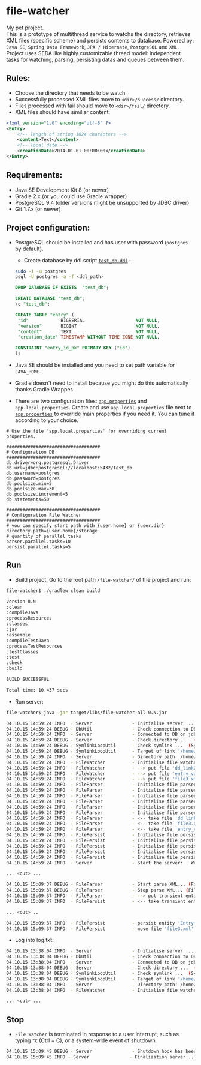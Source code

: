 file-watcher
=======

My pet project.  
This is a prototype of multithread service to watchs the directory, retrieves XML files (specific scheme) and persists contents to database. Powered by: `Java SE`, `Spring Data Framework`, `JPA / Hibernate`, `PostgreSQL` and `XML`. Project uses SEDA like highly customizable thread model: independent tasks for watching, parsing, persisting datas and queues between them.
  
  
## Rules:  

  * Choose the directory that needs to be watch. 
  * Successfully processed XML files move to `<dir>/success/` directory.
  * Files processed with fail should move to `<dir>/fail/` directory.
  * XML files should have similiar content:  
```xml  
<?xml version="1.0" encoding="utf-8" ?>
<Entry>
    <!-- length of string 1024 characters -->
    <content>Text</content>
    <!-- local date -->
    <creationDate>2014-01-01 00:00:00</creationDate>
</Entry>
```   

  
## Requirements:

  * Java SE Development Kit 8 (or newer)  
  * Gradle 2.x (or you could use Gradle wrapper) 
  * PostgreSQL 9.4 (older versions might be unsupported by JDBC driver)  
  * Git 1.7.x (or newer)  


## Project configuration:  

  * PostgreSQL should be installed and has user with password (`postgres` by default). 
    * Create database by ddl script [`test_db.ddl`](https://github.com/DmitriySh/file-watcher/blob/develop/src/main/resources/db/test_db.ddl) :
    ```sh  
    sudo -i -u postgres
    psql -U postgres -a -f <ddl_path>
    ```   
    ```sql  
    DROP DATABASE IF EXISTS  "test_db";

    CREATE DATABASE "test_db";
    \c "test_db";

    CREATE TABLE "entry" (
     "id"            BIGSERIAL                   NOT NULL,
     "version"       BIGINT                      NOT NULL,
     "content"       TEXT                        NOT NULL,
     "creation_date" TIMESTAMP WITHOUT TIME ZONE NOT NULL,

    CONSTRAINT "entry_id_pk" PRIMARY KEY ("id")
    );
    ```  
    
  * Java SE should be installed and you need to set path variable for `JAVA_HOME`.
  * Gradle doesn't need to install because you might do this automatically thanks Gradle Wrapper.
  * There are two configuration files:
[`app.properties`](https://github.com/DmitriySh/file-watcher/blob/develop/src/main/resources/app.properties) and `app.local.properties`. Create and use `app.local.properties` file next to [`app.properties`](https://github.com/DmitriySh/file-watcher/blob/develop/src/main/resources/app.properties) to override main properties if you need it. You can tune it according to your choice.
```properties  
# Use the file 'app.local.properties' for overriding current properties.
                                                                      
###################################
# Configuration DB
###################################
db.driver=org.postgresql.Driver
db.url=jdbc:postgresql://localhost:5432/test_db
db.username=postgres
db.password=postgres
db.poolsize.min=5
db.poolsize.max=30
db.poolsize.increment=5
db.statements=50

###################################
# Configuration File Watcher
###################################
# you can specify start path with {user.home} or {user.dir}
directory.path={user.home}/storage
# quantity of parallel tasks
parser.parallel.tasks=10
persist.parallel.tasks=5

```   


## Run
  *  Build project. Go to the root path `/file-watcher/` of the project and run:  
```sh
file-watcher$ ./gradlew clean build

Version 0.N
:clean
:compileJava
:processResources
:classes
:jar
:assemble
:compileTestJava
:processTestResources
:testClasses
:test
:check
:build

BUILD SUCCESSFUL

Total time: 10.437 secs

```  
  *  Run server: 
```sh
file-watcher$ java -jar target/libs/file-watcher-all-0.N.jar

04.10.15 14:59:24 INFO  - Server               - Initialise server ... (Server.java:68)
04.10.15 14:59:24 DEBUG - DbUtil               - Check connection to DB ...  (DbUtil.java:18)
04.10.15 14:59:24 INFO  - Server               - Connected to DB on jdbc:postgresql://localhost:5432/test_db: driver: PostgreSQL 9.4 JDBC4.1 (build 1203) (Server.java:79)
04.10.15 14:59:24 DEBUG - Server               - Check directory ...  (Server.java:148)
04.10.15 14:59:24 DEBUG - SymlinkLoopUtil      - Check symlink ...  (SymlinkLoopUtil.java:29)
04.10.15 14:59:24 DEBUG - SymlinkLoopUtil      - Target of link '/home/dima/link' -> '/home/dima/programming/link_storage' (SymlinkLoopUtil.java:33)
04.10.15 14:59:24 INFO  - Server               - Directory path: /home/dima/link (Server.java:163)
04.10.15 14:59:24 INFO  - FileWatcher          - Initialise file watcher ... (FileWatcher.java:45)
04.10.15 14:59:24 INFO  - FileWatcher          - --> put file 'dd_link2.xml' : directoryQueue (FileWatcher.java:110)
04.10.15 14:59:24 INFO  - FileWatcher          - --> put file 'entry_valid.xml' : directoryQueue (FileWatcher.java:110)
04.10.15 14:59:24 INFO  - FileWatcher          - --> put file 'file3.xml' : directoryQueue (FileWatcher.java:110)
04.10.15 14:59:24 INFO  - FileParser           - Initialise file parser 1 ... (FileParser.java:58)
04.10.15 14:59:24 INFO  - FileParser           - Initialise file parser 2 ... (FileParser.java:58)
04.10.15 14:59:24 INFO  - FileParser           - Initialise file parser 3 ... (FileParser.java:58)
04.10.15 14:59:24 INFO  - FileParser           - Initialise file parser 6 ... (FileParser.java:58)
04.10.15 14:59:24 INFO  - FileParser           - Initialise file parser 4 ... (FileParser.java:58)
04.10.15 14:59:24 INFO  - FileParser           - Initialise file parser 5 ... (FileParser.java:58)
04.10.15 14:59:24 INFO  - FileParser           - <-- take file 'dd_link2.xml' : directoryQueue (FileParser.java:65)
04.10.15 14:59:24 INFO  - FileParser           - <-- take file 'file3.xml' : directoryQueue (FileParser.java:65)
04.10.15 14:59:24 INFO  - FileParser           - <-- take file 'entry_valid.xml' : directoryQueue (FileParser.java:65)
04.10.15 14:59:24 INFO  - FilePersist          - Initialise file persist 1 ... (FilePersist.java:48)
04.10.15 14:59:24 INFO  - FilePersist          - Initialise file persist 2 ... (FilePersist.java:48)
04.10.15 14:59:24 INFO  - FilePersist          - Initialise file persist 3 ... (FilePersist.java:48)
04.10.15 14:59:24 INFO  - FilePersist          - Initialise file persist 4 ... (FilePersist.java:48)
04.10.15 14:59:24 INFO  - FilePersist          - Initialise file persist 5 ... (FilePersist.java:48)
04.10.15 14:59:24 INFO  - Server               - Start the server: . Watch on: /home/dima/link (Server.java:90)

... <cut> ...

04.10.15 15:09:37 DEBUG - FileParser           - Start parse XML... (FileParser.java:144)
04.10.15 15:09:37 DEBUG - FileParser           - Stop parse XML... (FileParser.java:149)
04.10.15 15:09:37 INFO  - FileParser           - --> put transient entity and file '{file=file3.xml, entry=Entry{id=null, content='Text length 1024. Text le ...', creationDate=2014-01-01T00:00:00.000}}' : successQueue (FileParser.java:125)
04.10.15 15:09:37 INFO  - FilePersist          - <-- take transient entity 'Entry{id=null, content='Text length 1024. Text le ...', creationDate=2014-01-01T00:00:00.000}' : successQueue (FilePersist.java:55)

... <cut> ..

04.10.15 15:09:37 INFO  - FilePersist          - persist entity 'Entry{id=1, content='Text length 1024. Text le ...', creationDate=2014-01-01T00:00:00.000}' (FilePersist.java:58)
04.10.15 15:09:37 INFO  - FilePersist          - move file 'file3.xml' to directory '/home/dima/link/success' (FilePersist.java:78)


```  
  * Log into log.txt:
```sh  
04.10.15 13:38:04 INFO  - Server               - Initialise server ... (Server.java:68)
04.10.15 13:38:04 DEBUG - DbUtil               - Check connection to DB ...  (DbUtil.java:18)
04.10.15 13:38:04 INFO  - Server               - Connected to DB on jdbc:postgresql://localhost:5432/test_db: driver: PostgreSQL 9.4 JDBC4.1 (build 1203) (Server.java:79)
04.10.15 13:38:04 DEBUG - Server               - Check directory ...  (Server.java:148)
04.10.15 13:38:04 DEBUG - SymlinkLoopUtil      - Check symlink ...  (SymlinkLoopUtil.java:29)
04.10.15 13:38:04 DEBUG - SymlinkLoopUtil      - Target of link '/home/dima/link' -> '/home/dima/programming/link_storage' (SymlinkLoopUtil.java:33)
04.10.15 13:38:04 INFO  - Server               - Directory path: /home/dima/link (Server.java:163)
04.10.15 13:38:04 INFO  - FileWatcher          - Initialise file watcher ... (FileWatcher.java:45)

... <cut> ...
```  

## Stop
  * `File Watcher` is terminated in response to a user interrupt, such as typing `^C` (Ctrl + C), or a system-wide event of shutdown.  
```sh
04.10.15 15:09:45 DEBUG - Server               - Shutdown hook has been invoked (Server.java:211)
04.10.15 15:09:45 INFO - Server               - Finalization server ... (Server.java:98)
```

